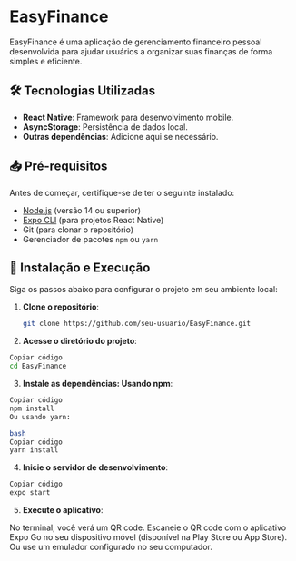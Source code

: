 # EasyFinance

EasyFinance é uma aplicação de gerenciamento financeiro pessoal desenvolvida para ajudar usuários a organizar suas finanças de forma simples e eficiente.

## 🛠️ Tecnologias Utilizadas

- **React Native**: Framework para desenvolvimento mobile.
- **AsyncStorage**: Persistência de dados local.
- **Outras dependências**: Adicione aqui se necessário.

## 📥 Pré-requisitos

Antes de começar, certifique-se de ter o seguinte instalado:

- [Node.js](https://nodejs.org/) (versão 14 ou superior)
- [Expo CLI](https://expo.dev/) (para projetos React Native)
- Git (para clonar o repositório)
- Gerenciador de pacotes `npm` ou `yarn`

## 🚀 Instalação e Execução

Siga os passos abaixo para configurar o projeto em seu ambiente local:

1. **Clone o repositório**:
   ```bash
   git clone https://github.com/seu-usuario/EasyFinance.git
   
2. **Acesse o diretório do projeto**:

```bash
Copiar código
cd EasyFinance
```
3. **Instale as dependências: Usando npm**:

```bash
Copiar código
npm install
Ou usando yarn:

bash
Copiar código
yarn install
```
4. **Inicie o servidor de desenvolvimento**:

```bash
Copiar código
expo start
```
5. **Execute o aplicativo**:

No terminal, você verá um QR code.
Escaneie o QR code com o aplicativo Expo Go no seu dispositivo móvel (disponível na Play Store ou App Store).
Ou use um emulador configurado no seu computador.
